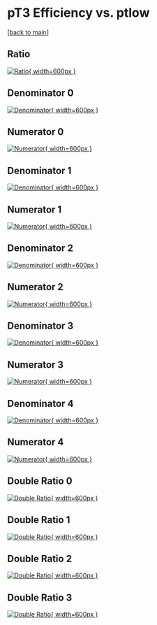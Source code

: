 # pT3 Efficiency vs. ptlow

[[back to main](./)]



## Ratio

[![Ratio](../mtv/var/pT3_vtr_0_-1_eff_ptlow.png){ width=600px }](../mtv/var/pT3_vtr_0_-1_eff_ptlow.pdf)

## Denominator 0

[![Denominator](../mtv/den/pT3_vtr_0_-1_eff_ptlow_den0.png){ width=600px }](../mtv/den/pT3_vtr_0_-1_eff_ptlow_den0.pdf)

## Numerator 0

[![Numerator](../mtv/num/pT3_vtr_0_-1_eff_ptlow_num0.png){ width=600px }](../mtv/num/pT3_vtr_0_-1_eff_ptlow_num0.pdf)

## Denominator 1

[![Denominator](../mtv/den/pT3_vtr_0_-1_eff_ptlow_den1.png){ width=600px }](../mtv/den/pT3_vtr_0_-1_eff_ptlow_den1.pdf)

## Numerator 1

[![Numerator](../mtv/num/pT3_vtr_0_-1_eff_ptlow_num1.png){ width=600px }](../mtv/num/pT3_vtr_0_-1_eff_ptlow_num1.pdf)

## Denominator 2

[![Denominator](../mtv/den/pT3_vtr_0_-1_eff_ptlow_den2.png){ width=600px }](../mtv/den/pT3_vtr_0_-1_eff_ptlow_den2.pdf)

## Numerator 2

[![Numerator](../mtv/num/pT3_vtr_0_-1_eff_ptlow_num2.png){ width=600px }](../mtv/num/pT3_vtr_0_-1_eff_ptlow_num2.pdf)

## Denominator 3

[![Denominator](../mtv/den/pT3_vtr_0_-1_eff_ptlow_den3.png){ width=600px }](../mtv/den/pT3_vtr_0_-1_eff_ptlow_den3.pdf)

## Numerator 3

[![Numerator](../mtv/num/pT3_vtr_0_-1_eff_ptlow_num3.png){ width=600px }](../mtv/num/pT3_vtr_0_-1_eff_ptlow_num3.pdf)

## Denominator 4

[![Denominator](../mtv/den/pT3_vtr_0_-1_eff_ptlow_den4.png){ width=600px }](../mtv/den/pT3_vtr_0_-1_eff_ptlow_den4.pdf)

## Numerator 4

[![Numerator](../mtv/num/pT3_vtr_0_-1_eff_ptlow_num4.png){ width=600px }](../mtv/num/pT3_vtr_0_-1_eff_ptlow_num4.pdf)

## Double Ratio 0

[![Double Ratio](../mtv/ratio/pT3_vtr_0_-1_eff_ptlow_ratio0.png){ width=600px }](../mtv/ratio/pT3_vtr_0_-1_eff_ptlow_ratio0.pdf)

## Double Ratio 1

[![Double Ratio](../mtv/ratio/pT3_vtr_0_-1_eff_ptlow_ratio1.png){ width=600px }](../mtv/ratio/pT3_vtr_0_-1_eff_ptlow_ratio1.pdf)

## Double Ratio 2

[![Double Ratio](../mtv/ratio/pT3_vtr_0_-1_eff_ptlow_ratio2.png){ width=600px }](../mtv/ratio/pT3_vtr_0_-1_eff_ptlow_ratio2.pdf)

## Double Ratio 3

[![Double Ratio](../mtv/ratio/pT3_vtr_0_-1_eff_ptlow_ratio3.png){ width=600px }](../mtv/ratio/pT3_vtr_0_-1_eff_ptlow_ratio3.pdf)

